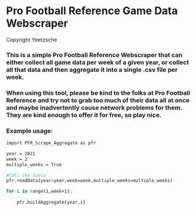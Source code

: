 # Pro Football Reference Game Data Webscraper
Copyright Yeetzsche

### This is a simple Pro Football Reference Webscraper that can either collect all game data per week of a given year, or collect all that data and then aggregate it into a single .csv file per week.

### When using this tool, please be kind to the folks at Pro Football Reference and try not to grab too much of their data all at once and maybe inadvertently cause network problems for them. They are kind enough to offer it for free, so play nice.

### Example usage:
```Bash
import PFR_Scrape_Aggregate as pfr

year = 2021
week = 2
multiple_weeks = True

#Call the tools
pfr.readData(year=year,week=week,multiple_weeks=multiple_weeks)

for i in range(1,week+1):
    
    pfr.buildAggregate(year,i)

```
